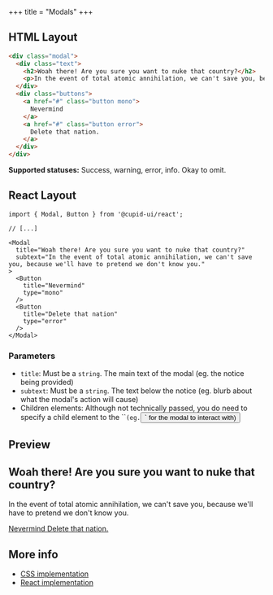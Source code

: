 +++
title = "Modals"
+++

## HTML Layout
```html
<div class="modal">
  <div class="text">
    <h2>Woah there! Are you sure you want to nuke that country?</h2>
    <p>In the event of total atomic annihilation, we can't save you, because we'll have to pretend we don't know you.</p>
  </div>
  <div class="buttons">
    <a href="#" class="button mono">
      Nevermind
    </a>
    <a href="#" class="button error">
      Delete that nation.
    </a>
  </div>
</div>
```

**Supported statuses:** Success, warning, error, info. Okay to omit.

## React Layout
```tsx
import { Modal, Button } from '@cupid-ui/react';

// [...]

<Modal
  title="Woah there! Are you sure you want to nuke that country?"
  subtext="In the event of total atomic annihilation, we can't save you, because we'll have to pretend we don't know you."
>
  <Button
    title="Nevermind"
    type="mono"
  />
  <Button
    title="Delete that nation"
    type="error"
  />
</Modal>
```

### Parameters
- `title`: Must be a `string`. The main text of the modal (eg. the notice being provided)
- `subtext`: Must be a `string`. The text below the notice (eg. blurb about what the modal's action will cause)
- Children elements: Although not technically passed, you do need to specify a child element to the ``<Modal></Modal>` (eg. `<Button/>` for the modal to interact with)

## Preview
<div class="modal">
  <div class="text">
    <h2>Woah there! Are you sure you want to nuke that country?</h2>
    <p>In the event of total atomic annihilation, we can't save you, because we'll have to pretend we don't know you.</p>
  </div>
  <div class="buttons">
    <a href="#" class="button mono">
      Nevermind
    </a>
    <a href="#" class="button error">
      Delete that nation.
    </a>
  </div>
</div>

## More info
- [CSS implementation](https://github.com/designbylunar/cupid/blob/main/css/src/interaction/modal.css)
- [React implementation](https://github.com/designbylunar/cupid/blob/main/react/src/components/interaction/modal.tsx)
